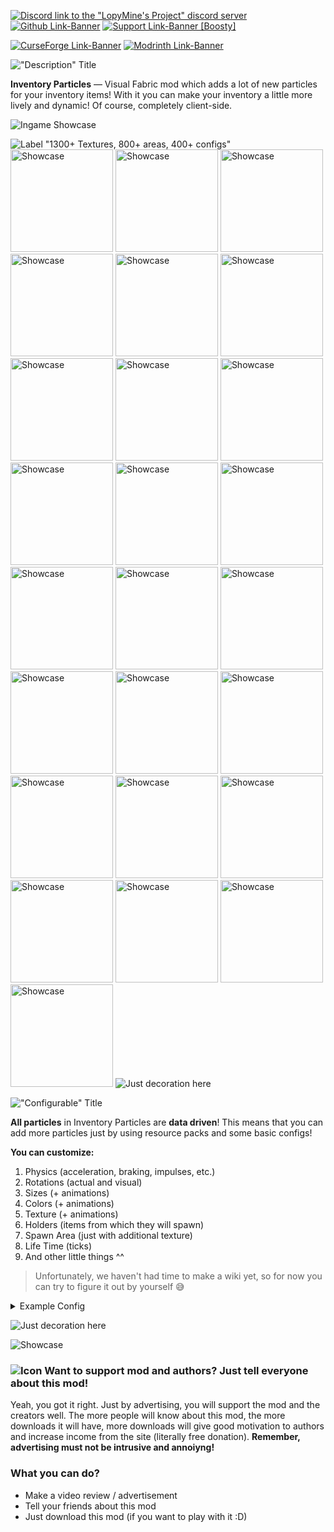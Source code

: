 [![Discord link to the "LopyMine's Project" discord server](https://cdn.modrinth.com/data/cached_images/21f178aff2b64844fefeaf94a3a3a418440fd43f.png)](https://discord.gg/NZzxdkrV4s) [![Github Link-Banner](https://cdn.modrinth.com/data/cached_images/d87060a9e4522786e45b4b54d10853a1b4a91b10.png)](https://github.com/LopyMine/Inventory-Particles) [![Support Link-Banner [Boosty]](https://cdn.modrinth.com/data/cached_images/dce91fef079649dee277c52a998fc068e745e99e.png)](https://boosty.to/lopymine/donate)

[![CurseForge Link-Banner](https://cdn.modrinth.com/data/cached_images/c39affcb732c8b1a4fe189e79898c686da3d63e2.png)](https://www.curseforge.com/minecraft/mc-mods/inventory-particles) [![Modrinth Link-Banner](https://cdn.modrinth.com/data/cached_images/9991553f6a20e5105b9b153b8d817bc3630c18a8.png)](https://modrinth.com/mod/inventory-particles)

!["Description" Title](https://github.com/LopyMine/Profile/blob/main/files/Template%20Resource%20Pack/image2.webp?raw=true)

**Inventory Particles** — Visual Fabric mod which adds a lot of new particles for your inventory items! With it you can make your inventory a little more lively and dynamic! Of course, completely client-side.

![Ingame Showcase](https://github.com/LopyMine/Profile/blob/main/files/Template%20Resource%20Pack/ima222ge.webp?raw=true)

![Label "1300+ Textures, 800+ areas, 400+ configs"](https://cdn.modrinth.com/data/cached_images/b31510bc5bff1c5c150a1aadb6a317e220882f6c.png)
<img src="https://github.com/LopyMine/Profile/blob/main/files/Template%20Resource%20Pack/arrow.webp?raw=true" width="164px" alt="Showcase"/>
<img src="https://github.com/LopyMine/Profile/blob/main/files/Template%20Resource%20Pack/bedrock.webp?raw=true" width="164px" alt="Showcase"/>
<img src="https://github.com/LopyMine/Profile/blob/main/files/Template%20Resource%20Pack/campfire.webp?raw=true" width="164px" alt="Showcase"/>
<img src="https://github.com/LopyMine/Profile/blob/main/files/Template%20Resource%20Pack/carrot.webp?raw=true" width="164px" alt="Showcase"/>
<img src="https://github.com/LopyMine/Profile/blob/main/files/Template%20Resource%20Pack/diamond.webp?raw=true" width="164px" alt="Showcase"/>
<img src="https://github.com/LopyMine/Profile/blob/main/files/Template%20Resource%20Pack/disc.webp?raw=true" width="164px" alt="Showcase"/>
<img src="https://github.com/LopyMine/Profile/blob/main/files/Template%20Resource%20Pack/honey.webp?raw=true" width="164px" alt="Showcase"/>
<img src="https://github.com/LopyMine/Profile/blob/main/files/Template%20Resource%20Pack/key.webp?raw=true" width="164px" alt="Showcase"/>
<img src="https://github.com/LopyMine/Profile/blob/main/files/Template%20Resource%20Pack/lava.webp?raw=true" width="164px" alt="Showcase"/>
<img src="https://github.com/LopyMine/Profile/blob/main/files/Template%20Resource%20Pack/potato.webp?raw=true" width="164px" alt="Showcase"/>
<img src="https://github.com/LopyMine/Profile/blob/main/files/Template%20Resource%20Pack/potion.webp?raw=true" width="164px" alt="Showcase"/>
<img src="https://github.com/LopyMine/Profile/blob/main/files/Template%20Resource%20Pack/pufferfish.webp?raw=true" width="164px" alt="Showcase"/>
<img src="https://github.com/LopyMine/Profile/blob/main/files/Template%20Resource%20Pack/sculk.webp?raw=true" width="164px" alt="Showcase"/>
<img src="https://github.com/LopyMine/Profile/blob/main/files/Template%20Resource%20Pack/snow.webp?raw=true" width="164px" alt="Showcase"/>
<img src="https://github.com/LopyMine/Profile/blob/main/files/Template%20Resource%20Pack/totem.webp?raw=true" width="164px" alt="Showcase"/>
<img src="https://github.com/LopyMine/Profile/blob/main/files/Template%20Resource%20Pack/blaze.webp?raw=true" width="164px" alt="Showcase"/>
<img src="https://github.com/LopyMine/Profile/blob/main/files/Template%20Resource%20Pack/command.webp?raw=true" width="164px" alt="Showcase"/>
<img src="https://github.com/LopyMine/Profile/blob/main/files/Template%20Resource%20Pack/light.webp?raw=true" width="164px" alt="Showcase"/>
<img src="https://github.com/LopyMine/Profile/blob/main/files/Template%20Resource%20Pack/note.webp?raw=true" width="164px" alt="Showcase"/>
<img src="https://github.com/LopyMine/Profile/blob/main/files/Template%20Resource%20Pack/shell.webp?raw=true" width="164px" alt="Showcase"/>
<img src="https://github.com/LopyMine/Profile/blob/main/files/Template%20Resource%20Pack/spore.webp?raw=true" width="164px" alt="Showcase"/>
<img src="https://github.com/LopyMine/Profile/blob/main/files/Template%20Resource%20Pack/stand.webp?raw=true" width="164px" alt="Showcase"/>
<img src="https://github.com/LopyMine/Profile/blob/main/files/Template%20Resource%20Pack/tnt.webp?raw=true" width="164px" alt="Showcase"/>
<img src="https://github.com/LopyMine/Profile/blob/main/files/Template%20Resource%20Pack/water.webp?raw=true" width="164px" alt="Showcase"/>
<img src="https://github.com/LopyMine/Profile/blob/main/files/Template%20Resource%20Pack/wool.webp?raw=true" width="164px" alt="Showcase"/>
![Just decoration here](https://cdn.modrinth.com/data/cached_images/e66456118e8d1bd51d25bd166f33d70e008a0fe6_0.webp)

!["Configurable" Title](https://github.com/LopyMine/Profile/blob/main/files/Template%20Resource%20Pack/image.webp?raw=true)

**All particles** in Inventory Particles are **data driven**! This means that you can add more particles just by using resource packs and some basic configs!

**You can customize:**
1) Physics (acceleration, braking, impulses, etc.)
2) Rotations (actual and visual)
3) Sizes (+ animations)
4) Colors (+ animations)
5) Texture (+ animations)
6) Holders (items from which they will spawn)
7) Spawn Area (just with additional texture)
8) Life Time (ticks)
9) And other little things ^^

> Unfortunately, we haven't had time to make a wiki yet, so for now you can try to figure it out by yourself 😅

<details>
<summary> Example Config </summary>

```json
{
	"life_time": 100,
	"animation_type": "stretch",
	"animation_speed": 1.0,

	"size": {
		"width": 8.0,
		"height": 8.0
	},
	// or
	"size": {
		// https://nicmulvaney.com/easing
		"interpolation": "ease_in_quint",
		"sizes": {
			"0": {
				"width": 16.0,
				"height": 16.0,
				// Overrides "ease_in_quint"
				"interpolation": "linear"
			},
			"50": {
				"width": 32.0,
				"height": 32.0
			},
			"100": {
				"width": 64.0,
				"height": 64.0
			}
		}
	},

	"textures": [
		"inventory-particles:example/texture_0.png",
		"inventory-particles:example/texture_1.png"
	],
	
	"holders": [
		{
			"item": "minecraft:potion",
			"spawn_area": "example_spawn_area.png",
			"spawn_count": [0, 1],
			"spawn_frequency": [5, 20],
			"speed_coefficient": 0.3,

			"color": "#AARRGGBB",
			// or
			"color": {
				// mixed, random, random_static, gradient, gradient_random_static, gradient_loop, gradient_bounce
				"mode": "gradient",
				"values": ["#FF8CC091", "#003700", "nbt", "nbt_list"],
				"speed": 5.0
			},

			"nbt_conditions_match": "none",
			"nbt_conditions": [
				{
					"this_name": "components",
					"this_type": "object",
					"next_match": "any",
					"next": {
						"this_name": "minecraft:potion_contents",
						"this_type": "object",
						"next_match": "any",
						"next": [
							{
								"this_name": "potion",
								"this_type": "string",
								"check_value": "minecraft:water"
							}
						]
					}
				}
			]
		}
	],
	
	"physics": {
		"base": {
			"x_speed": {
				"impulse": [0.0, 0.0],
				"impulse_bidirectional": false,
				"acceleration": 0.0,
				"acceleration_bidirectional": false,
				"max_acceleration": [-100.0, 100.0],
				"braking": 0.0,
				"turbulence": [0.0, 0.0],
				"cursor_impulse_inherit_coefficient": 1.0
			},
			"y_speed": {
				"impulse": [0.0, 0.0],
				"impulse_bidirectional": false,
				"acceleration": 0.0,
				"acceleration_bidirectional": false,
				"max_acceleration": [-100.0, 100.0],
				"braking": 0.0,
				"turbulence": [0.0, 0.0],
				"cursor_impulse_inherit_coefficient": 1.0
			},
			"angle_speed": {
				"impulse": [1.0, 1.5],
				"impulse_bidirectional": false,
				"acceleration": 0.0,
				"acceleration_bidirectional": false,
				"max_acceleration": [-100.0, 100.0],
				"braking": 0.0,
				"turbulence": [0.0, 0.0]
			}
		},
		"rotation": {
			"particle": {
				"spawn_angle": [0.0, 360.0],
				"rotate_in_movement_direction": false,
				"speed": {
					"impulse": [0.0, 0.0],
					"impulse_bidirectional": false,
					"acceleration": 0.0,
					"acceleration_bidirectional": false,
					"max_acceleration": 0.0,
					"braking": 0.0,
					"turbulence": [0.0, 0.0]
				}
			},
			"texture": {
				"spawn_angle": [0.0, 0.0],
				"rotate_in_movement_direction": false,
				"speed": {
					"impulse": [0.0, 0.0],
					"impulse_bidirectional": true,
					"acceleration": 0.0,
					"acceleration_bidirectional": false,
					"max_acceleration": 0.0,
					"braking": 0.0,
					"turbulence": [0.0, 0.0]
				}
			}
		}
	}
}
```
</details>

![Just decoration here](https://cdn.modrinth.com/data/cached_images/e66456118e8d1bd51d25bd166f33d70e008a0fe6_0.webp)

![Showcase](https://cdn.modrinth.com/data/cached_images/c681a00eaa95d93c03b28566a266f2aad3707e5f.png)

### ![Icon](https://cdn.modrinth.com/data/cached_images/9111988448f778aaff9ac4477e463343fe4dc7e4.png) Want to support mod and authors? Just tell everyone about this mod!

Yeah, you got it right. Just by advertising, you will support the mod and the creators well. The more people will know about this mod, the more downloads it will have, more downloads will give good motivation to authors and increase income from the site (literally free donation). **Remember, advertising must not be intrusive and annoiyng!**

### What you can do?
- Make a video review / advertisement
- Tell your friends about this mod
- Just download this mod (if you want to play with it :D)
